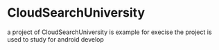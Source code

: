 # CloudSearchUniversity
a project of CloudSearchUniversity is example for execise
the project is used to study for android develop
